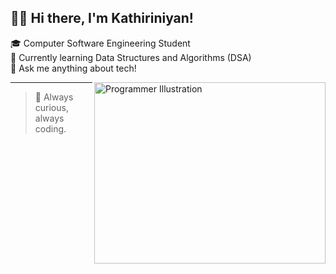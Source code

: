 ## 👋🏻 Hi there, I'm Kathiriniyan!

🎓 Computer Software Engineering Student  
🧠 Currently learning Data Structures and Algorithms (DSA)  
💬 Ask me anything about tech!

<img align="right" width="370" height="290" src="https://img.freepik.com/free-vector/young-programmer-working-laptop-computer-cartoon-character_24797-2123.jpg?t=st=1746461882~exp=1746465482~hmac=34d7f93b7ce9184f0546fd9ef8e00050f2dbcf2d21ebc78587f16c5307433a5a&w=1380" alt="Programmer Illustration">

---

> 🚀 Always curious, always coding.
